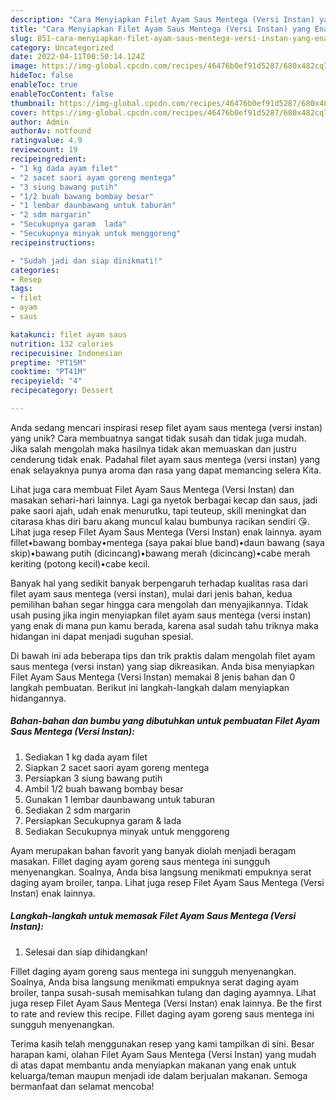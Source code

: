 ```yaml
---
description: "Cara Menyiapkan Filet Ayam Saus Mentega (Versi Instan) yang Enak"
title: "Cara Menyiapkan Filet Ayam Saus Mentega (Versi Instan) yang Enak"
slug: 851-cara-menyiapkan-filet-ayam-saus-mentega-versi-instan-yang-enak
category: Uncategorized
date: 2022-04-11T00:50:14.124Z
image: https://img-global.cpcdn.com/recipes/46476b0ef91d5287/680x482cq70/filet-ayam-saus-mentega-versi-instan-foto-resep-utama.jpg
hideToc: false
enableToc: true
enableTocContent: false
thumbnail: https://img-global.cpcdn.com/recipes/46476b0ef91d5287/680x482cq70/filet-ayam-saus-mentega-versi-instan-foto-resep-utama.jpg
cover: https://img-global.cpcdn.com/recipes/46476b0ef91d5287/680x482cq70/filet-ayam-saus-mentega-versi-instan-foto-resep-utama.jpg
author: Admin
authorAv: notfound
ratingvalue: 4.9
reviewcount: 19
recipeingredient:
- "1 kg dada ayam filet"
- "2 sacet saori ayam goreng mentega"
- "3 siung bawang putih"
- "1/2 buah bawang bombay besar"
- "1 lembar daunbawang untuk taburan"
- "2 sdm margarin"
- "Secukupnya garam  lada"
- "Secukupnya minyak untuk menggoreng"
recipeinstructions:

- "Sudah jadi dan siap dinikmati!"
categories:
- Resep
tags:
- filet
- ayam
- saus

katakunci: filet ayam saus 
nutrition: 132 calories
recipecuisine: Indonesian
preptime: "PT15M"
cooktime: "PT41M"
recipeyield: "4"
recipecategory: Dessert

---
```





Anda sedang mencari inspirasi resep filet ayam saus mentega (versi instan) yang unik? Cara membuatnya sangat tidak susah dan tidak juga mudah. Jika salah mengolah maka hasilnya tidak akan memuaskan dan justru cenderung tidak enak. Padahal filet ayam saus mentega (versi instan) yang enak selayaknya punya aroma dan rasa yang dapat memancing selera Kita.





Lihat juga cara membuat Filet Ayam Saus Mentega (Versi Instan) dan masakan sehari-hari lainnya. Lagi ga nyetok berbagai kecap dan saus, jadi pake saori ajah, udah enak menurutku, tapi teuteup, skill meningkat dan citarasa khas diri baru akang muncul kalau bumbunya racikan sendiri 😘. Lihat juga resep Filet Ayam Saus Mentega (Versi Instan) enak lainnya. ayam fillet•bawang bombay•mentega (saya pakai blue band)•daun bawang (saya skip)•bawang putih (dicincang)•bawang merah (dicincang)•cabe merah keriting (potong kecil)•cabe kecil.

Banyak hal yang sedikit banyak berpengaruh terhadap kualitas rasa dari filet ayam saus mentega (versi instan), mulai dari jenis bahan, kedua pemilihan bahan segar hingga cara mengolah dan menyajikannya. Tidak usah pusing jika ingin menyiapkan filet ayam saus mentega (versi instan) yang enak di mana pun kamu berada, karena asal sudah tahu triknya maka hidangan ini dapat menjadi suguhan spesial.






Di bawah ini ada beberapa tips dan trik praktis dalam mengolah filet ayam saus mentega (versi instan) yang siap dikreasikan. Anda bisa menyiapkan Filet Ayam Saus Mentega (Versi Instan) memakai 8 jenis bahan dan 0 langkah pembuatan. Berikut ini langkah-langkah dalam menyiapkan hidangannya.

<!--inarticleads1-->

##### Bahan-bahan dan bumbu yang dibutuhkan untuk pembuatan Filet Ayam Saus Mentega (Versi Instan):

1. Sediakan 1 kg dada ayam filet
1. Siapkan 2 sacet saori ayam goreng mentega
1. Persiapkan 3 siung bawang putih
1. Ambil 1/2 buah bawang bombay besar
1. Gunakan 1 lembar daunbawang untuk taburan
1. Sediakan 2 sdm margarin
1. Persiapkan Secukupnya garam &amp; lada
1. Sediakan Secukupnya minyak untuk menggoreng


Ayam merupakan bahan favorit yang banyak diolah menjadi beragam masakan. Fillet daging ayam goreng saus mentega ini sungguh menyenangkan. Soalnya, Anda bisa langsung menikmati empuknya serat daging ayam broiler, tanpa. Lihat juga resep Filet Ayam Saus Mentega (Versi Instan) enak lainnya. 

<!--inarticleads2-->

##### Langkah-langkah untuk memasak Filet Ayam Saus Mentega (Versi Instan):


1. Selesai dan siap dihidangkan!

Fillet daging ayam goreng saus mentega ini sungguh menyenangkan. Soalnya, Anda bisa langsung menikmati empuknya serat daging ayam broiler, tanpa susah-susah memisahkan tulang dan daging ayamnya. Lihat juga resep Filet Ayam Saus Mentega (Versi Instan) enak lainnya. Be the first to rate and review this recipe. Fillet daging ayam goreng saus mentega ini sungguh menyenangkan. 

Terima kasih telah menggunakan resep yang kami tampilkan di sini. Besar harapan kami, olahan Filet Ayam Saus Mentega (Versi Instan) yang mudah di atas dapat membantu anda menyiapkan makanan yang enak untuk keluarga/teman maupun menjadi ide dalam berjualan makanan. Semoga bermanfaat dan selamat mencoba!
